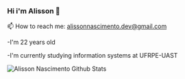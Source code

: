 ### Hi i'm Alisson 👋

📫 How to reach me: alissonnascimento.dev@gmail.com

-I'm 22 years old

-I'm currently studying information systems at UFRPE-UAST

![Alisson Nascimento Github Stats](https://github-readme-stats.vercel.app/api?username=AlissonGrn&show_icons=true&title_color=fff&icon_color=79ff97&text_color=9f9f9f&bg_color=151515)
